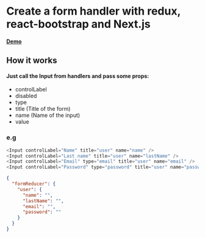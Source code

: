# Create a form handler with redux, react-bootstrap and Next.js

#### [Demo](https://redux-form-vpqmfjlbmb.now.sh/)

## How it works

#### Just call the Input from handlers and pass some props:

* controlLabel
* disabled
* type
* title (Title of the form)
* name (Name of the input)
* value

### e.g
```javascript
<Input controlLabel="Name" title="user" name="name" />
<Input controlLabel="Last name" title="user" name="lastName" />
<Input controlLabel="Email" type="email" title="user" name="email" />
<Input controlLabel="Password" type="password" title="user" name="password" />
```
```json
{
  "formReducer": {
    "user": {
      "name": "",
      "lastName": "",
      "email": "",
      "password": ""
    }
  }
}
```


